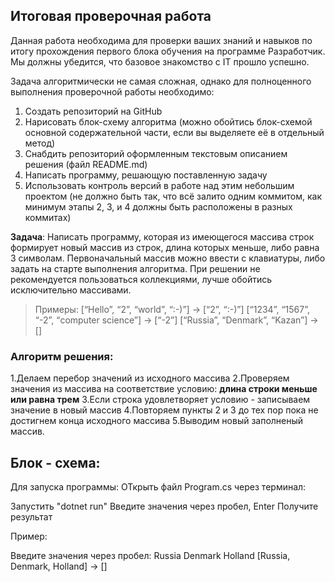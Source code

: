 ## Итоговая проверочная работа

Данная работа необходима для проверки ваших знаний и навыков по итогу прохождения первого блока обучения на программе Разработчик. Мы должны убедится, что базовое знакомство с IT прошло успешно.

Задача алгоритмически не самая сложная, однако для полноценного выполнения проверочной работы необходимо:

1. Создать репозиторий на GitHub
2. Нарисовать блок-схему алгоритма (можно обойтись блок-схемой основной содержательной части, если вы выделяете её в отдельный метод)
3. Снабдить репозиторий оформленным текстовым описанием решения (файл README.md)
4. Написать программу, решающую поставленную задачу
5. Использовать контроль версий в работе над этим небольшим проектом (не должно быть так, что всё залито одним коммитом, как минимум этапы 2, 3, и 4 должны быть расположены в разных коммитах)

**Задача**: Написать программу, которая из имеющегося массива строк формирует новый массив из строк, длина которых меньше, либо равна 3 символам. Первоначальный массив можно ввести с клавиатуры, либо задать на старте выполнения алгоритма. При решении не рекомендуется пользоваться коллекциями, лучше обойтись исключительно массивами.

> Примеры:
> [“Hello”, “2”, “world”, “:-)”] → [“2”, “:-)”]
> [“1234”, “1567”, “-2”, “computer science”] → [“-2”]
> [“Russia”, “Denmark”, “Kazan”] → []

### Алгоритм решения:
1.Делаем перебор значений из исходного массива
2.Проверяем значения из массива на соответствие условию: 
__длина строки меньше или равна трем__
3.Если строка удовлетворяет условию  - записываем значение в новый массив
4.Повторяем пункты 2 и 3 до тех пор пока не достигнем конца исходного массива
5.Выводим новый заполненый массив.

Блок - схема: 
-------------
Для запуска программы:
ОТкрыть файл Program.cs через терминал:

Запустить  "dotnet run"
Введите значения через пробел,
Enter
Получите результат

Пример:

Введите значения через пробел: Russia Denmark Holland
[Russia, Denmark, Holland] -> []

